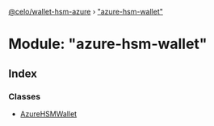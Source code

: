 [@celo/wallet-hsm-azure](../README.md) › ["azure-hsm-wallet"](_azure_hsm_wallet_.md)

# Module: "azure-hsm-wallet"

## Index

### Classes

* [AzureHSMWallet](../classes/_azure_hsm_wallet_.azurehsmwallet.md)
